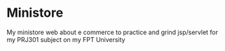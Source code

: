 # Ministore
My ministore web about e commerce to practice and grind jsp/servlet for my PRJ301 subject on my FPT University
